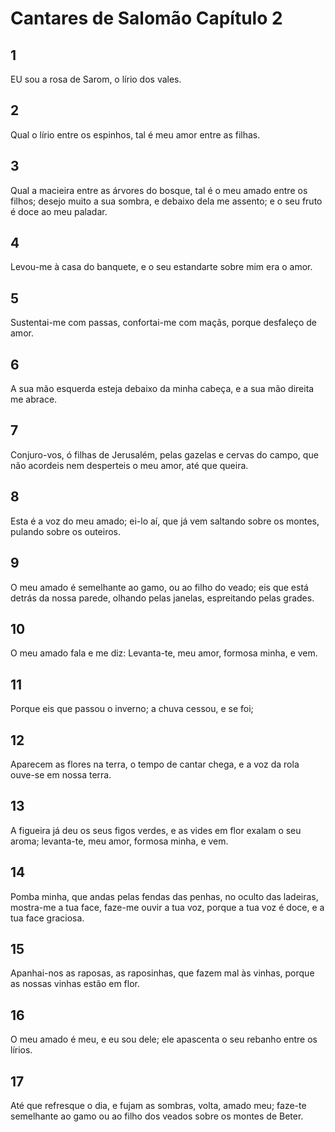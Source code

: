 # Cantares de Salomão Capítulo 2

## 1
EU sou a rosa de Sarom, o lírio dos vales.

## 2
Qual o lírio entre os espinhos, tal é meu amor entre as filhas.

## 3
Qual a macieira entre as árvores do bosque, tal é o meu amado entre os filhos; desejo muito a sua sombra, e debaixo dela me assento; e o seu fruto é doce ao meu paladar.

## 4
Levou-me à casa do banquete, e o seu estandarte sobre mim era o amor.

## 5
Sustentai-me com passas, confortai-me com maçãs, porque desfaleço de amor.

## 6
A sua mão esquerda esteja debaixo da minha cabeça, e a sua mão direita me abrace.

## 7
Conjuro-vos, ó filhas de Jerusalém, pelas gazelas e cervas do campo, que não acordeis nem desperteis o meu amor, até que queira.

## 8
Esta é a voz do meu amado; ei-lo aí, que já vem saltando sobre os montes, pulando sobre os outeiros.

## 9
O meu amado é semelhante ao gamo, ou ao filho do veado; eis que está detrás da nossa parede, olhando pelas janelas, espreitando pelas grades.

## 10
O meu amado fala e me diz: Levanta-te, meu amor, formosa minha, e vem.

## 11
Porque eis que passou o inverno; a chuva cessou, e se foi;

## 12
Aparecem as flores na terra, o tempo de cantar chega, e a voz da rola ouve-se em nossa terra.

## 13
A figueira já deu os seus figos verdes, e as vides em flor exalam o seu aroma; levanta-te, meu amor, formosa minha, e vem.

## 14
Pomba minha, que andas pelas fendas das penhas, no oculto das ladeiras, mostra-me a tua face, faze-me ouvir a tua voz, porque a tua voz é doce, e a tua face graciosa.

## 15
Apanhai-nos as raposas, as raposinhas, que fazem mal às vinhas, porque as nossas vinhas estão em flor.

## 16
O meu amado é meu, e eu sou dele; ele apascenta o seu rebanho entre os lírios.

## 17
Até que refresque o dia, e fujam as sombras, volta, amado meu; faze-te semelhante ao gamo ou ao filho dos veados sobre os montes de Beter.

